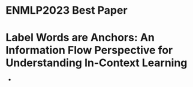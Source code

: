 # ENMLP2023 Best Paper

# Label Words are Anchors: An Information Flow Perspective for Understanding In-Context Learning
- 
